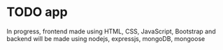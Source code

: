 # TODO app
In progress,
frontend made using HTML, CSS, JavaScript, Bootstrap and backend will be made using nodejs, expressjs, mongoDB, mongoose
